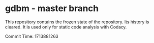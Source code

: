 # gdbm - master branch

This repository contains the frozen state of the repository.
Its history is cleared. It is used only for static code
analysis with Codacy.

Commit Time: 1713881263